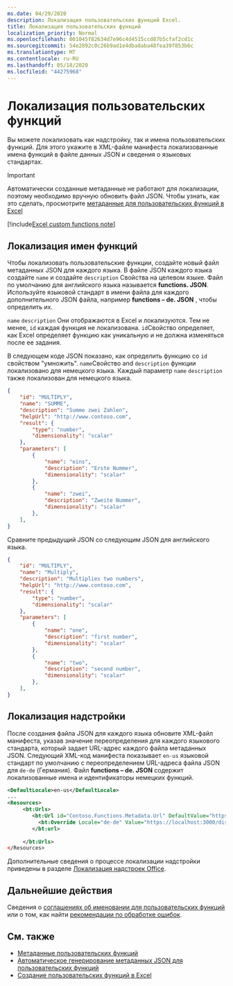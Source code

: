 ```yaml
---
ms.date: 04/29/2020
description: Локализация пользовательских функций Excel.
title: Локализация пользовательских функций
localization_priority: Normal
ms.openlocfilehash: 001045f82634d7e96c4d4515ccd87b5cfaf2cd1c
ms.sourcegitcommit: 54e2892c0c26b9ad1e4dba8aba48fea39f853b6c
ms.translationtype: MT
ms.contentlocale: ru-RU
ms.lasthandoff: 05/18/2020
ms.locfileid: "44275968"
---
```

# <a name="localize-custom-functions"></a>Локализация пользовательских функций

Вы можете локализовать как надстройку, так и имена пользовательских функций. Для этого укажите в XML-файле манифеста локализованные имена функций в файле данных JSON и сведения о языковых стандартах.

>[!IMPORTANT]
> Автоматически созданные метаданные не работают для локализации, поэтому необходимо вручную обновить файл JSON. Чтобы узнать, как это сделать, просмотрите [метаданные для пользовательских функций в Excel](custom-functions-json.md)

[!include[Excel custom functions note](../includes/excel-custom-functions-note.md)]

## <a name="localize-function-names"></a>Локализация имен функций

Чтобы локализовать пользовательские функции, создайте новый файл метаданных JSON для каждого языка. В файле JSON каждого языка создайте `name` и создайте `description` Свойства на целевом языке. Файл по умолчанию для английского языка называется **functions. JSON**. Используйте языковой стандарт в имени файла для каждого дополнительного JSON файла, например **functions – de. JSON** , чтобы определить их.

`name` `description` Они отображаются в Excel и локализуются. Тем не менее, `id` каждая функция не локализована. `id`Свойство определяет, как Excel определяет функцию как уникальную и не должна изменяться после ее задания.

В следующем коде JSON показано, как определить функцию со `id` свойством "умножить". `name`Свойство and `description` функции локализовано для немецкого языка. Каждый параметр `name` `description` также локализован для немецкого языка.

```JSON
{
    "id": "MULTIPLY",
    "name": "SUMME",
    "description": "Summe zwei Zahlen",
    "helpUrl": "http://www.contoso.com",
    "result": {
        "type": "number",
        "dimensionality": "scalar"
    },
    "parameters": [
        {
            "name": "eins",
            "description": "Erste Nummer",
            "dimensionality": "scalar"
        },
        {
            "name": "zwei",
            "description": "Zweite Nummer",
            "dimensionality": "scalar"
        },
    ],
}
```

Сравните предыдущий JSON со следующим JSON для английского языка.

```JSON
{
    "id": "MULTIPLY",
    "name": "Multiply",
    "description": "Multiplies two numbers",
    "helpUrl": "http://www.contoso.com",
    "result": {
        "type": "number",
        "dimensionality": "scalar"
    },
    "parameters": [
        {
            "name": "one",
            "description": "first number",
            "dimensionality": "scalar"
        },
        {
            "name": "two",
            "description": "second number",
            "dimensionality": "scalar"
        },
    ],
}
```

## <a name="localize-your-add-in"></a>Локализация надстройки

После создания файла JSON для каждого языка обновите XML-файл манифеста, указав значение переопределения для каждого языкового стандарта, который задает URL-адрес каждого файла метаданных JSON. Следующий XML-код манифеста показывает `en-us` языковой стандарт по умолчанию с переопределением URL-адреса файла JSON для `de-de` (Германия). Файл **functions – de. JSON** содержит локализованные имена и идентификаторы немецких функций.

```XML
<DefaultLocale>en-us</DefaultLocale>
...
<Resources>
     <bt:Urls>
        <bt:Url id="Contoso.Functions.Metadata.Url" DefaultValue="https://localhost:3000/dist/functions.json"/>
          <bt:Override Locale="de-de" Value="https://localhost:3000/dist/functions-de.json" />
        </bt:url>
        
     </bt:Urls>
</Resources>
```

Дополнительные сведения о процессе локализации надстройки приведены в разделе [Локализация надстроек Office](../develop/localization.md#control-localization-from-the-manifest).

## <a name="next-steps"></a>Дальнейшие действия
Сведения о [соглашениях об именовании для пользовательских функций](custom-functions-naming.md) или о том, как найти [рекомендации по обработке ошибок](custom-functions-errors.md).

## <a name="see-also"></a>См. также

* [Метаданные пользовательских функций](custom-functions-json.md)
* [Автоматическое генерирование метаданных JSON для пользовательских функций](custom-functions-json-autogeneration.md)
* [Создание пользовательских функций в Excel](custom-functions-overview.md)
